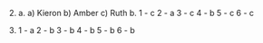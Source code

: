 2.
    a.
        a) Kieron
        b) Amber
        c) Ruth
    b.
        1 - c
        2 - a
        3 - c
        4 - b
        5 - c
        6 - c

5.
    1 - a 
    2 - b
    3 - b
    4 - b
    5 - b
    6 - b